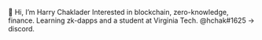 👋 Hi, I’m Harry Chaklader
Interested in blockchain, zero-knowledge, finance.
Learning zk-dapps and a student at Virginia Tech.
@hchak#1625 -> discord.
